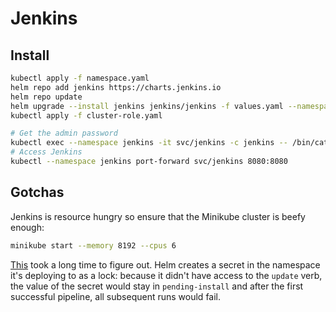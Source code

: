 # Jenkins

## Install

```sh
kubectl apply -f namespace.yaml
helm repo add jenkins https://charts.jenkins.io
helm repo update
helm upgrade --install jenkins jenkins/jenkins -f values.yaml --namespace jenkins
kubectl apply -f cluster-role.yaml

# Get the admin password
kubectl exec --namespace jenkins -it svc/jenkins -c jenkins -- /bin/cat /run/secrets/chart-admin-password && echo
# Access Jenkins
kubectl --namespace jenkins port-forward svc/jenkins 8080:8080
```

## Gotchas

Jenkins is resource hungry so ensure that the Minikube cluster is beefy enough:

```sh
minikube start --memory 8192 --cpus 6
```

[This](https://github.com/helm/helm/issues/7139) took a long time to figure
out. Helm creates a secret in the namespace it's deploying to as a lock:
because it didn't have access to the `update` verb, the value of the secret
would stay in `pending-install` and after the first successful pipeline, all
subsequent runs would fail.
